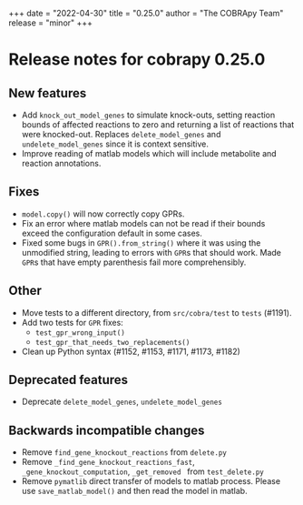 +++
date = "2022-04-30"
title = "0.25.0"
author = "The COBRApy Team"
release = "minor"
+++

# Release notes for cobrapy 0.25.0

## New features

* Add `knock_out_model_genes` to simulate knock-outs, setting
  reaction bounds of affected reactions to zero and returning a list
  of reactions that were knocked-out. Replaces `delete_model_genes`
  and `undelete_model_genes` since it is context sensitive.
* Improve reading of matlab models which will include metabolite
  and reaction annotations.
<!--more-->

## Fixes

* `model.copy()` will now correctly copy GPRs.
* Fix an error where matlab models can not be read if their bounds exceed the
  configuration default in some cases.
* Fixed some bugs in `GPR().from_string()` where it was using the unmodified string,
  leading to errors with `GPR`s that should work. Made `GPR`s that have empty
  parenthesis fail more comprehensibly.

## Other

* Move tests to a different directory, from `src/cobra/test` to `tests` (#1191).
* Add two tests for `GPR` fixes:
    * `test_gpr_wrong_input()`
    * `test_gpr_that_needs_two_replacements()`
* Clean up Python syntax (#1152, #1153, #1171, #1173, #1182)

## Deprecated features

* Deprecate `delete_model_genes`, `undelete_model_genes`

## Backwards incompatible changes

* Remove `find_gene_knockout_reactions` from `delete.py`
* Remove `_find_gene_knockout_reactions_fast`,
  `_gene_knockout_computation`, `_get_removed `
  from `test_delete.py`
* Remove `pymatlib` direct transfer of models to matlab process.
  Please use `save_matlab_model()` and then read the model in matlab.

